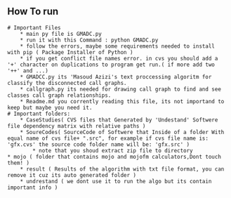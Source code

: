 ## How To run 
    # Important Files
        * main py file is GMADC.py
        * run it with this Command : python GMADC.py
        * follow the errors, maybe some requirements needed to install with pip ( Package Installer of Python )
        * if you get conflict file names error. in cvs you should add a '+' character on duplications to program get run.( if more add two '++' and ...)
        * GMADCC.py its 'Masoud Azizi's text proccessing algoritm for classify the disconnected call graphs. 
        * callgraph.py its needed for drawing call graph to find and see classes call graph relationships.
        * Readme.md you corrently reading this file, its not importand to keep but maybe you need it.
    # Important folders: 
        * CaseStudies( CVS files that Generated by 'Undestand' Softwere file dependency matrix with relative paths )
        * SoureCodes( SourceCode of Softwere that Inside of a folder With equal name of cvs file+ ".src", for example if cvs file name is: 'gfx.cvs' the source code folder name will be: 'gfx.src' )
        	* note that you shoud extract zip file to directory
	* mojo ( folder that contains mojo and mojofm calculators,Dont touch them! )
        * result ( Results of the algorithm with txt file format, you can remove it cuz its auto generated folder )
        * undrestand ( we dont use it to run the algo but its contain important info )

